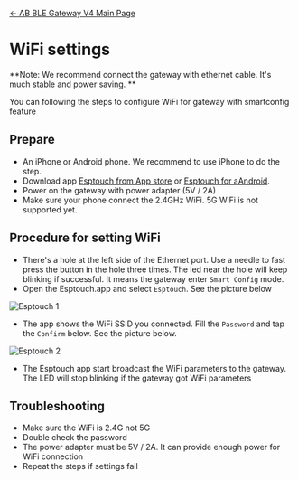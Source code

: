 [← AB BLE Gateway V4 Main Page](AB_BLE_Gateway_V4.md)

# WiFi settings #

**Note: We recommend connect the gateway with ethernet cable. It's much stable and power saving. **

You can following the steps to configure WiFi for gateway with smartconfig feature

## Prepare ##

* An iPhone or Android phone. We recommend to use iPhone to do the step.
* Download app [Esptouch from App store](https://apps.apple.com/app/espressif-esptouch/id1071176700) or [Esptouch for aAndroid](https://github.com/EspressifApp/EsptouchForAndroid/releases).
* Power on the gateway with power adapter (5V / 2A)
* Make sure your phone connect the 2.4GHz WiFi. 5G WiFi is not supported yet.

## Procedure for setting WiFi ##

* There's a hole at the left side of the Ethernet port. Use a needle to fast press the button in the hole three times. The led near the hole will keep blinking if successful. It means the gateway enter `Smart Config` mode.
* Open the Esptouch.app and select `Esptouch`. See the picture below

![Esptouch 1](https://i1.aprbrother.com/w/esptouch-1.jpg)
* The app shows the WiFi SSID you connected. Fill the `Password` and tap the `Confirm` below. See the picture below.

![Esptouch 2](https://i1.aprbrother.com/w/esptouch-2.png)
* The Esptouch app start broadcast the WiFi parameters to the gateway. The LED will stop blinking if the gateway got WiFi parameters

## Troubleshooting ##

* Make sure the WiFi is 2.4G not 5G
* Double check the password
* The power adapter must be 5V / 2A. It can provide enough power for WiFi connection
* Repeat the steps if settings fail
